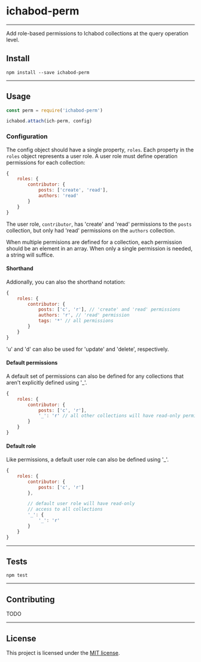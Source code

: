 # ichabod-perm
---

Add role-based permissions to Ichabod collections at the query operation level.

## Install

```
npm install --save ichabod-perm
```

---

## Usage

```javascript
const perm = require('ichabod-perm')

ichabod.attach(ich-perm, config)
```

### Configuration

The config object should have a single property, `roles`. Each property in the
`roles` object represents a user role. A user role must define operation
permissions for each collection:

```javascript
{
	roles: {
		contributor: {
			posts: ['create', 'read'],
			authors: 'read'
		}
	}
}
```

The user role, `contributor`, has 'create' and 'read' permissions to the
`posts` collection, but only had 'read' permissions on the `authors` collection.

When multiple permisions are defined for a collection, each permission should be
an element in an array. When only a single permission is needed, a string will
suffice.

#### Shorthand
Addionally, you can also the shorthand notation:
```javascript
{
	roles: {
		contributor: {
			posts: ['c', 'r'], // 'create' and 'read' permissions
			authors: 'r', // 'read' permission
			tags: '*' // all permissions
		}
	}
}
```
'u' and 'd' can also be used for 'update' and 'delete', respectively.

#### Default permissions
A default set of permissions can also be defined for any collections that aren't
explicitly defined using '_'.
```javascript
{
	roles: {
		contributor: {
			posts: ['c', 'r'],
			'_': 'r' // all other collections will have read-only permissions
		}
	}
}
```

#### Default role
Like permissions, a default user role can also be defined using '_'.
```javascript
{
	roles: {
		contributor: {
			posts: ['c', 'r']
		},

		// default user role will have read-only
		// access to all collections
		'_': {
			'_': 'r'
		}
	}
}
```

---

## Tests

```
npm test
```

---

## Contributing

TODO

---

## License

This project is licensed under the [MIT license](LICENSE).
